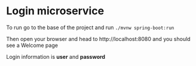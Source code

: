 # Login microservice
To run go to the base of the project and run ```./mvnw spring-boot:run```

Then open your browser and head to http://localhost:8080 and you should see a Welcome page

Login information is **user** and **password**

